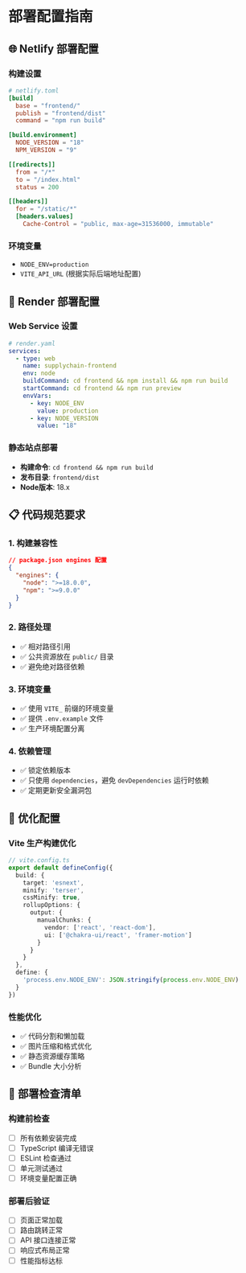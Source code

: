 # 部署配置指南

## 🌐 Netlify 部署配置

### 构建设置
```toml
# netlify.toml
[build]
  base = "frontend/"
  publish = "frontend/dist"
  command = "npm run build"

[build.environment]
  NODE_VERSION = "18"
  NPM_VERSION = "9"

[[redirects]]
  from = "/*"
  to = "/index.html"
  status = 200

[[headers]]
  for = "/static/*"
  [headers.values]
    Cache-Control = "public, max-age=31536000, immutable"
```

### 环境变量
- `NODE_ENV=production`
- `VITE_API_URL` (根据实际后端地址配置)

## 🚀 Render 部署配置

### Web Service 设置
```yaml
# render.yaml
services:
  - type: web
    name: supplychain-frontend
    env: node
    buildCommand: cd frontend && npm install && npm run build
    startCommand: cd frontend && npm run preview
    envVars:
      - key: NODE_ENV
        value: production
      - key: NODE_VERSION
        value: "18"
```

### 静态站点部署
- **构建命令**: `cd frontend && npm run build`
- **发布目录**: `frontend/dist`
- **Node版本**: 18.x

## 📋 代码规范要求

### 1. 构建兼容性
```json
// package.json engines 配置
{
  "engines": {
    "node": ">=18.0.0",
    "npm": ">=9.0.0"
  }
}
```

### 2. 路径处理
- ✅ 相对路径引用
- ✅ 公共资源放在 `public/` 目录
- ✅ 避免绝对路径依赖

### 3. 环境变量
- ✅ 使用 `VITE_` 前缀的环境变量
- ✅ 提供 `.env.example` 文件
- ✅ 生产环境配置分离

### 4. 依赖管理
- ✅ 锁定依赖版本
- ✅ 只使用 `dependencies`，避免 `devDependencies` 运行时依赖
- ✅ 定期更新安全漏洞包

## 🔧 优化配置

### Vite 生产构建优化
```typescript
// vite.config.ts
export default defineConfig({
  build: {
    target: 'esnext',
    minify: 'terser',
    cssMinify: true,
    rollupOptions: {
      output: {
        manualChunks: {
          vendor: ['react', 'react-dom'],
          ui: ['@chakra-ui/react', 'framer-motion']
        }
      }
    }
  },
  define: {
    'process.env.NODE_ENV': JSON.stringify(process.env.NODE_ENV)
  }
})
```

### 性能优化
- ✅ 代码分割和懒加载
- ✅ 图片压缩和格式优化
- ✅ 静态资源缓存策略
- ✅ Bundle 大小分析

## 🚨 部署检查清单

### 构建前检查
- [ ] 所有依赖安装完成
- [ ] TypeScript 编译无错误
- [ ] ESLint 检查通过
- [ ] 单元测试通过
- [ ] 环境变量配置正确

### 部署后验证
- [ ] 页面正常加载
- [ ] 路由跳转正常
- [ ] API 接口连接正常
- [ ] 响应式布局正常
- [ ] 性能指标达标 